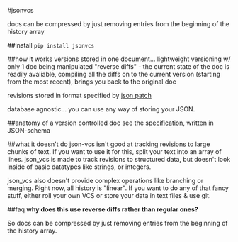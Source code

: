 #jsonvcs

docs can be compressed by just removing entries from the beginning of the history array

##install
`pip install jsonvcs`

##how it works
versions stored in one document... lightweight versioning w/ only 1 doc being manipulated
"reverse diffs" - the current state of the doc is readily avaliable, compiling all the diffs on to the current version (starting from the most recent), brings you back to the original doc

revisions stored in format specified by [json patch](http://tools.ietf.org/id/draft-ietf-appsawg-json-patch-02.html)

database agnostic... you can use any way of storing your JSON.

##anatomy of a version controlled doc
see the [specification](http://github.com/slang800/jsonvcs/blob/master/docs/document.schema.json), written in JSON-schema

##what it doesn't do
json-vcs isn't good at tracking revisions to large chunks of text. If you want to use it for this, split your text into an array of lines. json_vcs is made to track revisions to structured data, but doesn't look inside of basic datatypes like strings, or integers.

json_vcs also doesn't provide complex operations like branching or merging. Right now, all history is "linear". If you want to do any of that fancy stuff, either roll your own VCS or store your data in text files & use git.

##faq
**why does this use reverse diffs rather than regular ones?**

So docs can be compressed by just removing entries from the beginning of the history array.

